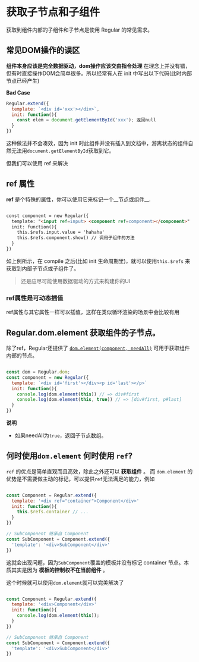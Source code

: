 
# 获取子节点和子组件

获取到组件内部的子组件和子节点是使用 Regular 的常见需求。

## 常见DOM操作的误区

__组件本身应该是完全数据驱动，dom操作应该交由指令处理__ 在理念上并没有错，但有时直接操作DOM会简单很多。所以经常有人在 init 中写出以下代码(此时内部节点已经产生)

__Bad Case__

```js
Regular.extend({
  template: `<div id='xxx'></div>`,
  init: function(){
    const elem = document.getElementById('xxx'); 返回null
  }
})
```

这种做法并不会凑效，因为 init 时此组件并没有插入到文档中，游离状态的组件自然无法用`document.getElementById`获取到它。

但我们可以使用 ref 来解决

## ref 属性

__ref__ 是个特殊的属性，你可以使用它来标记一个__节点或组件__.

```html

const component = new Regular({
  template: "<input ref=input> <component ref=component></component>"
  init: function(){
    this.$refs.input.value = 'hahaha'
    this.$refs.component.show() // 调用子组件的方法
  }
})

```

如上例所示，在 compile 之后(比如 init 生命周期里)，就可以使用`this.$refs` 来获取到内部子节点或子组件了。

>还是应尽可能使用数据驱动的方式来构建你的UI

### ref属性是可动态插值

ref属性与其它属性一样可以插值，这样在类似循环渲染的场景中会比较有用


<script async src="//jsfiddle.net/leeluolee/tqLew7ou/embed/js,result/"></script>



## Regular.dom.element 获取组件的子节点。

除了ref，Regular还提供了 [`dom.element(component, needAll)`](../../reference/api.md#dom) 可用于获取组件内部的节点。

```js

const dom = Regular.dom;
const component = new Regular({
  template: `<div id='first'></div><p id='last'></p>`
  init: function(){
    console.log(dom.element(this)) // => div#first  
    console.log(dom.element(this, true)) // => [div#first, p#last]
  }
})
```

__说明__

- 如果needAll为`true`，返回子节点数组。


## 何时使用`dom.element` 何时使用 `ref`?


`ref` 的优点是简单直观而且高效，除此之外还可以 __获取组件__ 。 而 `dom.element` 的优势是不需要做主动的标记，可以提供`ref`无法满足的能力，例如


```js

const Component = Regular.extend({
  template: '<div ref="container">Component</div>'
  init: function(){
    this.$refs.container // ...
  }
})

// SubComponent 继承自 Component
const SubComponent = Component.extend({
  'template': '<div>SubComponent</div>'
})

```

这就会出现问题，因为`SubComponent`覆盖的模板并没有标记 container 节点。本质其实是因为 __模板的控制权不在当前组件__ 。

这个时候就可以使用`dom.element`就可以完美解决了

```js

const Component = Regular.extend({
  template: '<div>Component</div>'
  init: function(){
    console.log(dom.element(this));
  }
})

// SubComponent 继承自 Component
const SubComponent = Component.extend({
  'template': '<div>SubComponent</div>'
})

```

